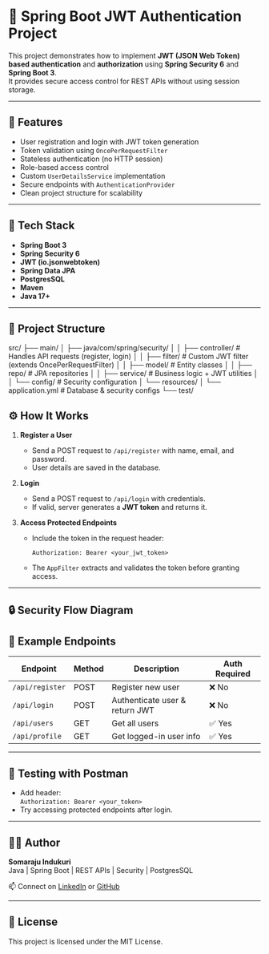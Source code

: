 # 🔐 Spring Boot JWT Authentication Project

This project demonstrates how to implement **JWT (JSON Web Token) based authentication** and **authorization** using **Spring Security 6** and **Spring Boot 3**.  
It provides secure access control for REST APIs without using session storage.

---

## 🚀 Features
- User registration and login with JWT token generation
- Token validation using `OncePerRequestFilter`
- Stateless authentication (no HTTP session)
- Role-based access control
- Custom `UserDetailsService` implementation
- Secure endpoints with `AuthenticationProvider`
- Clean project structure for scalability

---

## 🧩 Tech Stack
- **Spring Boot 3**
- **Spring Security 6**
- **JWT (io.jsonwebtoken)**
- **Spring Data JPA**
- **PostgresSQL**
- **Maven**
- **Java 17+**

---

## 📂 Project Structure

src/
├── main/
│ ├── java/com/spring/security/
│ │ ├── controller/ # Handles API requests (register, login)
│ │ ├── filter/ # Custom JWT filter (extends OncePerRequestFilter)
│ │ ├── model/ # Entity classes
│ │ ├── repo/ # JPA repositories
│ │ ├── service/ # Business logic + JWT utilities
│ │ └── config/ # Security configuration
│ └── resources/
│ └── application.yml # Database & security configs
└── test/

## ⚙️ How It Works
1. **Register a User**
   - Send a POST request to `/api/register` with name, email, and password.
   - User details are saved in the database.

2. **Login**
   - Send a POST request to `/api/login` with credentials.
   - If valid, server generates a **JWT token** and returns it.

3. **Access Protected Endpoints**
   - Include the token in the request header:
     ```
     Authorization: Bearer <your_jwt_token>
     ```
   - The `AppFilter` extracts and validates the token before granting access.

---

## 🔒 Security Flow Diagram
## 🧰 Example Endpoints
| Endpoint | Method | Description | Auth Required |
|-----------|--------|--------------|----------------|
| `/api/register` | POST | Register new user | ❌ No |
| `/api/login` | POST | Authenticate user & return JWT | ❌ No |
| `/api/users` | GET | Get all users | ✅ Yes |
| `/api/profile` | GET | Get logged-in user info | ✅ Yes |

---

## 🧪 Testing with Postman
- Add header:  
  `Authorization: Bearer <your_token>`
- Try accessing protected endpoints after login.

---

## 🧑‍💻 Author
**Somaraju Indukuri**  
Java | Spring Boot | REST APIs | Security | PostgresSQL  

📫 Connect on [LinkedIn](https://www.linkedin.com/in/somaraju-indukuri-b5148a216/) or [GitHub](https://github.com/Somaraju080102)

---

## 🏁 License
This project is licensed under the MIT License.
